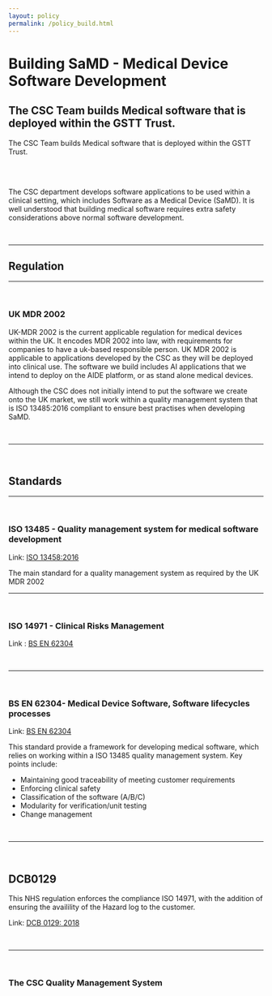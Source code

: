 ```yaml
---
layout: policy
permalink: /policy_build.html
---
```


# Building SaMD - Medical Device Software Development


## The CSC Team builds Medical software that is deployed within the GSTT Trust.

<p style=”text-align:center;”> The CSC Team builds Medical software that is deployed within the GSTT Trust.</p>

<br>
<br>

The CSC department develops software applications to be used within a clinical setting, which includes Software as a 
Medical Device (SaMD). It is well understood that building medical software requires extra safety considerations above 
normal software development. 


<br>

---
## Regulation 

---
<br>

###  UK MDR 2002


UK-MDR 2002 is the current applicable regulation for medical devices within the UK. It encodes MDR 2002 into law, with
requirements for companies to have a uk-based responsible person. UK MDR 2002 is applicable to applications developed
by the CSC as they will be deployed into clinical use. The software we build includes AI applications that we intend to 
deploy on the AIDE platform, or as stand alone medical devices. 

Although the CSC does not initially intend to put the software we create onto the UK market, we still work within a 
quality management system that is ISO 13485:2016 compliant to ensure best practises when developing SaMD. 

<br>

---
<br>

## Standards

---
<br>

### ISO 13485 - Quality management system for medical software development

Link: <a href="https://www.iso.org/standard/59752.html"> ISO 13458:2016</a>

The main standard for a quality management system as required by the UK MDR 2002
<br>

---
<br>

### ISO 14971 - Clinical Risks Management

Link : <a href="https://www.iso.org/standard/38421.html"> BS EN 62304</a>

<br>

---
<br>

### BS EN 62304- Medical Device Software, Software lifecycles processes

Link:  <a href="https://www.iso.org/standard/38421.html"> BS EN 62304</a>

This standard provide a framework for developing medical software, which relies on working within a ISO 13485 quality management system. 
Key points include:
- Maintaining good traceability of meeting customer requirements
- Enforcing clinical safety
- Classification of the software (A/B/C)
- Modularity for verification/unit testing
- Change management

<br>

---
<br>

## DCB0129

This NHS regulation enforces the compliance ISO 14971, with the addition of ensuring the availility of the Hazard log to
the customer. 

Link: <a href="https://digital.nhs.uk/data-and-information/information-standards/information-standards-and-data-collections-including-extractions/publications-and-notifications/standards-and-collections/dcb0129-clinical-risk-management-its-application-in-the-manufacture-of-health-it-systems"> DCB 0129: 2018</a>

<br>

---
<br>

### The CSC Quality Management System
